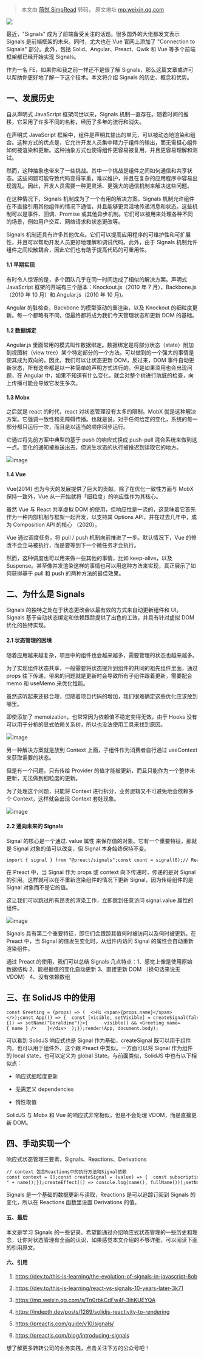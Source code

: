 > 本文由 [简悦 SimpRead](http://ksria.com/simpread/) 转码， 原文地址 [mp.weixin.qq.com](https://mp.weixin.qq.com/s/djJrsXSWKFxZJmq-Hv0xNA)

![](https://mmbiz.qpic.cn/mmbiz_jpg/T81bAV0NNNibeklzoB6icdvktw4HCOhSjmZcJLsw3zklDUrxmYyJxKibwNic4VEbia32dPIicdNHeicNUpPkAMsuVOsDg/640?wx_fmt=jpeg)

最近，"Signals" 成为了前端备受关注的话题。很多国外的大佬都发文表示 Signals 是前端框架的未来。同时，尤大也在 Vue 官网上添加了 "Connection to Signals" 部分。此外，包括 Solid、Angular、Preact、Qwik 和 Vue 等多个前端框架都已经开始实现 Signals。

作为一名 FE，如果你和我之前一样还不是很了解 Signals，那么这篇文章或许可以帮助你更好地了解一下这个技术。本文将介绍 Signals 的历史、概念和优势。

一、发展历史
------

自从声明式 JavaScript 框架问世以来，Signals 机制一直存在。随着时间的推移，它采用了许多不同的名称，经历了多年的流行和消失。

在声明式 JavaScript 框架中，组件是声明其输出的单元，可以被动态地渲染和组合。这种方式的优点是，它允许开发人员集中精力于组件的输出，而无需担心组件如何被渲染和更新。这种抽象方式也使得组件更容易被复用，并且更容易理解和测试。

然而，这种抽象也带来了一些挑战。其中一个挑战是组件之间如何通信和共享状态。这些问题可能导致代码变得笨重，难以维护，并且在复杂的应用程序中容易出现混乱。因此，开发人员需要一种更灵活、更强大的通信机制来解决这些问题。

在这种情况下，Signals 机制成为了一个有用的解决方案。Signals 机制允许组件在不直接引用其他组件的情况下通信，并且能够更灵活地传递消息和状态。这些机制可以是事件、回调、Promise 或其他异步机制。它们可以被用来处理各种不同的场景，例如用户交互、网络请求和状态更改等。

Signals 机制还具有许多其他优点。它们可以提高应用程序的可维护性和可扩展性，并且可以帮助开发人员更好地理解和调试代码。此外，由于 Signals 机制允许组件之间松散耦合，因此它们也有助于提高代码的可重用性。

#### 1.1 早期实现

有时令人惊讶的是，多个团队几乎在同一时间达成了相似的解决方案。声明式 JavaScript 框架的开端有三个版本：Knockout.js（2010 年 7 月），Backbone.js（2010 年 10 月）和 Angular.js（2010 年 10 月)。

Angular 的脏检查，Backbone 的模型驱动的重渲染，以及 Knockout 的细粒度更新。每一个都略有不同，但最终都将成为我们今天管理状态和更新 DOM 的基础。

#### 1.2 数据绑定

Angular.js 里面常用的模式叫作数据绑定。数据绑定是将部分状态（state）附加到视图树（view tree）某个特定部分的一个方法。可以做到的一个强大的事情是使其成为双向的。因此，我们可以让状态更新 DOM，反过来，DOM 事件自动更新状态，所有这些都是以一种简单的声明方式进行的。但是如果滥用也会出现问题，在 Angular 中，如果不知道有什么变化，就会对整个树进行肮脏的检查，向上传播可能会导致它发生多次。

#### 1.3 Mobx

之后就是 react 的时代，react 对状态管理没有太多的限制。MobX 就是这种解决方案。它强调一致性和无障碍传播。也就是说，对于任何给定的变化，系统的每一部分都只运行一次，而且是以适当的顺序同步运行。

它通过将先前方案中典型的基于 push 的响应式换成 push-pull 混合系统来做到这一点。变化的通知被推送出去，但派生状态的执行被推迟到读取它的地方。

![](https://mmbiz.qpic.cn/mmbiz_png/T81bAV0NNNiccpSvyCiaQSqDCPOsia2dg4HgLicQ8peOv628mJ1VUd6BZc3WWJV4YL8ibdZKiaT7hvmQicMOMzw3I9hWg/640?wx_fmt=png)image

#### 1.4 Vue

Vue(2014) 也为今天的发展提供了巨大的贡献。除了在优化一致性方面与 MobX 保持一致外，Vue 从一开始就将「细粒度」的响应性作为其核心。

虽然 Vue 与 React 共享虚拟 DOM 的使用，但响应性是一流的，这意味着它首先作为一种内部机制与框架一起开发，以支持其 Options API，并在过去几年中，成为 Composition API 的核心 （2020）。

Vue 通过调度任务，将 pull / push 机制向前推进了一步。默认情况下，Vue 的修改不会立马被执行，而是要等到下一个微任务才会执行。

然而，这种调度也可以用来做一些其他的事情，比如 keep-alive，以及 Suspense。甚至像并发渲染这样的事情也可以用这种方法来实现，真正展示了如何获得基于 pull 和 push 的两种方法的最佳效果。

二、为什么是 Signals
--------------

Signals 的独特之处在于状态更改会以最有效的方式来自动更新组件和 UI。Signals 基于自动状态绑定和依赖跟踪提供了出色的工效，并具有针对虚拟 DOM 优化的独特实现。

#### 2.1 状态管理的困境

随着应用越来越复杂，项目中的组件也会越来越多，需要管理的状态也越来越多。

为了实现组件状态共享，一般需要将状态提升到组件的共同的祖先组件里面，通过 props 往下传递，带来的问题就是更新时会导致所有子组件跟着更新，需要配合 memo 和 useMemo 来优化性能。

虽然这听起来还挺合理，但随着项目代码的增加，我们很难确定这些优化应该放到哪里。

即使添加了 memoization，也常常因为依赖值不稳定变得无效，由于 Hooks 没有可以用于分析的显式依赖关系树，所以也没法使用工具来找到原因。

![](https://mmbiz.qpic.cn/mmbiz_png/T81bAV0NNNiccpSvyCiaQSqDCPOsia2dg4HSGlibt3TFPCVbgFIEiaOTOkkF1gjscn5tl5B8jLicjmfL5ZyWAz4oXwicA/640?wx_fmt=png)image

另一种解决方案就是放到 Context 上面，子组件作为消费者自行通过 useContext 来获取需要的状态。

但是有一个问题，只有传给 Provider 的值才能被更新，而且只能作为一个整体来更新，无法做到细粒度的更新。

为了处理这个问题，只能将 Context 进行拆分，业务逻辑又不可避免地会依赖多个 Context，这样就会出现 Context 套娃现象。

![](https://mmbiz.qpic.cn/mmbiz_png/T81bAV0NNNiccpSvyCiaQSqDCPOsia2dg4HbvWhib5wRXu5t5vITv9keKj93WicddZfw1LvwByddmNzUlkcI3RgoCdQ/640?wx_fmt=png)image

#### 2.2 通向未来的 Signals

Signal 的核心是一个通过. value 属性 来保存值的对象。它有一个重要特征，那就是 Signal 对象的值可以改变，但 Signal 本身始终保持不变。

```
import { signal } from "@preact/signals";const count = signal(0);// Read a signal’s value by accessing .value:console.log(count.value);   // 0// Update a signal’s value:count.value += 1;// The signal's value has changed:console.log(count.value);  // 1
```

在 Preact 中，当 Signal 作为 props 或 context 向下传递时，传递的是对 Signal 的引用。这样就可以在不重新渲染组件的情况下更新 Signal，因为传给组件的是 Signal 对象而不是它的值。

这让我们可以跳过所有昂贵的渲染工作，立即跳到任意访问 signal.value 属性的组件。

![](https://mmbiz.qpic.cn/mmbiz_png/T81bAV0NNNiccpSvyCiaQSqDCPOsia2dg4HSFEZ8m4syK7U4dhAYwuZbOk068RQibnTQJ7iavyPArHpQlLiciaH6eHU9A/640?wx_fmt=png)image

Signals 具有第二个重要特征，即它们会跟踪其值何时被访问以及何时被更新。在 Preact 中，当 Signal 的值发生变化时，从组件内访问 Signal 的属性会自动重新渲染组件。

通过 Preact 的使用，我们可以总结 Signals 几点特点：1、感觉上像是使用原始数据结构 2、能根据值的变化自动更新 3、直接更新 DOM （换句话来说无 VDOM） 4、没有依赖数组

三、在 SolidJS 中的使用
----------------

```
const Greeting = (props) => (  <>Hi <span>{props.name}</span></>);const App(() => {  const [visible, setVisible] = createSignal(false),    [name, setName] = createSignal("Josephine");  return (    <div onClick={() => setName("Geraldine")}>{      visible() && <Greeting name={ name } />    }</div>  );});render(App, document.body);
```

可以看到 SolidJS 响应式也是 Signal 作为基础，createSignal 既可以用于组件内，也可以用于组件外，这个跟 Preact 中类似。一方面可以将 Signal 作为组件的 local state，也可以定义为 global State。与前面类似，SolidJS 中也有以下相似点：

*   响应式细粒度更新
    
*   无需定义 dependencies
    
*   惰性取值
    

SolidJS 与 Mobx 和 Vue 的响应式非常相似，但是不会处理 VDOM，而是直接更新 DOM。

四、手动实现一个
--------

响应式状态管理三要素，Signals、Reactions、Derivations

```
// context 包含Reactions中的执行方法和Signal依赖const context = [];const createSignal = (value) => {  const subscriptions = new Set();  const readFn = () => {    const running = context.pop();    if (running) {      subscriptions.add({        execute: running.execute      });      running.deps.add(subscriptions);    }    return value;  };  const writeFn = (newValue) => {    value = newValue;    for (const sub of [...subscriptions]) {      sub.execute();    }  };  return [readFn, writeFn];};const createEffect = (fn) => {  const execute = () => {    running.deps.clear();    context.push(running);    try {      fn();    } finally {      context.pop(running);    }  };  const running = {    execute,    deps: new Set()  };  execute();};const createMemo = (fn) => {  const [memo, setMemo] = createSignal();  createEffect(() => setMemo(fn()));  return memo;};const [name, setName] = createSignal("a");const fullName = createMemo(() => {  return "c-" + name();});createEffect(() => console.log(name(), fullName()));setName("b");
```

Signals 是一个基础的数据更新与读取，Reactions 是可以追踪订阅到 Signals 的变化，所以在 Reactions 函数里设置 Derivations 的值。

#### 五、最后

本文是学习 Signals 的一些记录。希望能通过介绍响应式状态管理的一些历史和理念，让你对状态管理有全面的认识，如果感觉本文介绍的不够详细，可以阅读下面的引用原文。

#### 六、引用

1.  https://dev.to/this-is-learning/the-evolution-of-signals-in-javascript-8ob
    
2.  https://dev.to/this-is-learning/react-vs-signals-10-years-later-3k71
    
3.  https://mp.weixin.qq.com/s/Tn0rbkCdFw4f-3ihKUEYQA
    
4.  https://indepth.dev/posts/1289/solidjs-reactivity-to-rendering
    
5.  https://preactjs.com/guide/v10/signals/
    
6.  https://preactjs.com/blog/introducing-signals
    

想了解更多转转公司的业务实践，点击关注下方的公众号吧！